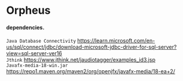 # Orpheus 



#### dependencies. 
`Java Database Connectivity` https://learn.microsoft.com/en-us/sql/connect/jdbc/download-microsoft-jdbc-driver-for-sql-server?view=sql-server-ver16 <br>
`Jthink` https://www.jthink.net/jaudiotagger/examples_id3.jsp <br>
`Javafx-media-18-win.jar` https://repo1.maven.org/maven2/org/openjfx/javafx-media/18-ea+2/
